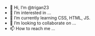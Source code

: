 - 👋 Hi, I’m @trigan23
- 👀 I’m interested in ...
- 🌱 I’m currently learning CSS, HTML, JS.
- 💞️ I’m looking to collaborate on ...
- 📫 How to reach me ...

<!---
trigan23/trigan23 is a ✨ special ✨ repository because its `README.md` (this file) appears on your GitHub profile.
You can click the Preview link to take a look at your changes.
--->
